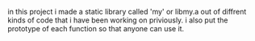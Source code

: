 in this project i made a static library called 'my' or libmy.a out of diffrent kinds of code that i have been working on priviously. i also put the prototype of each function so that anyone can use it.
